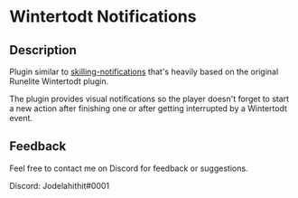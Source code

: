 # Wintertodt Notifications
## Description
Plugin similar to [skilling-notifications](https://github.com/jodelahithit/runelite-plugins/tree/skilling-notifications) that's heavily based on the original Runelite Wintertodt plugin.

The plugin provides visual notifications so the player doesn't forget to start a new action after finishing one or after getting interrupted by a Wintertodt event.

## Feedback
Feel free to contact me on Discord for feedback or suggestions.

Discord: Jodelahithit#0001
